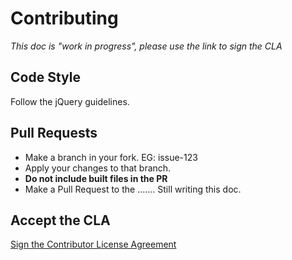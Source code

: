 # Contributing

*This doc is "work in progress", please use the link to sign the CLA*

## Code Style

Follow the jQuery guidelines.


## Pull Requests

* Make a branch in your fork. EG: issue-123
* Apply your changes to that branch.
* **Do not include built files in the PR**
* Make a Pull Request to the ....... Still writing this doc.


## Accept the CLA

[Sign the Contributor License Agreement](https://www.clahub.com/agreements/happyworm/jPlayer)
